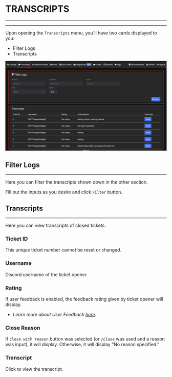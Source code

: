 # TRANSCRIPTS
***
***

Upon opening the `Transcripts` menu, you'll have two cards displayed to you:
- Filter Logs
- Transcripts

![Transcripts card](../img/transcripts_card.webp)

## Filter Logs
***

Here you can filter the transcripts shown down in the other section.  
  
Fill out the inputs as you desire and click `Filter` button.

## Transcripts
***

Here you can view transcripts of closed tickets.

### Ticket ID
This unique ticket number cannot be reset or changed.

### Username
Discord username of the ticket opener.

### Rating
If user feedback is enabled, the feedback rating given by ticket opener will display.  
- *Learn more about User Feedback [here](../setup/feedback.md).*

### Close Reason
If `close with reason` button was selected (or `/close` was used and a reason was input), it will display. Otherwise, it will display "No reason specified."

### Transcript
Click to view the transcript.